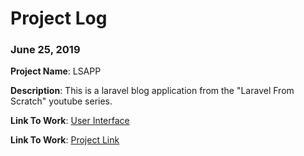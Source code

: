 # Project Log

### June 25, 2019

**Project Name**: LSAPP

**Description**: This is a laravel blog application from the "Laravel From Scratch" youtube series.

**Link To Work**: [User Interface]()

**Link To Work**: [Project Link]()
